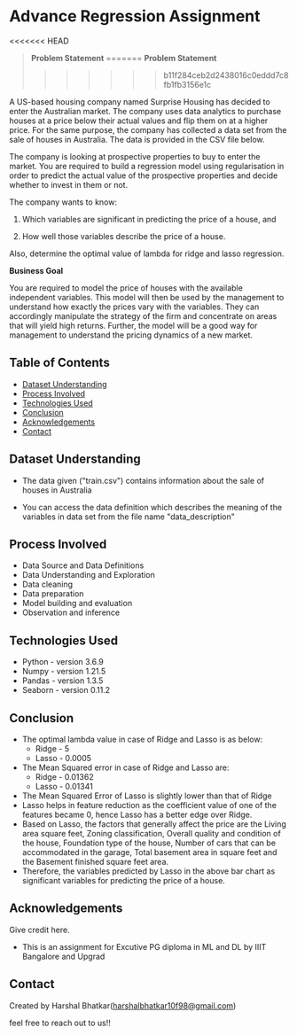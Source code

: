 # Advance Regression Assignment
<<<<<<< HEAD
> **Problem Statement**
=======
**Problem Statement**
>>>>>>> b11f284ceb2d2438016c0eddd7c8fb1fb3156e1c

A US-based housing company named Surprise Housing has decided to enter the Australian market. The company uses data analytics to purchase houses at a price below their actual values and flip them on at a higher price. For the same purpose, the company has collected a data set from the sale of houses in Australia. The data is provided in the CSV file below.

The company is looking at prospective properties to buy to enter the market. You are required to build a regression model using regularisation in order to predict the actual value of the prospective properties and decide whether to invest in them or not.

The company wants to know:

1. Which variables are significant in predicting the price of a house, and

2. How well those variables describe the price of a house.

Also, determine the optimal value of lambda for ridge and lasso regression.

**Business Goal**

You are required to model the price of houses with the available independent variables. This model will then be used by the management to understand how exactly the prices vary with the variables. They can accordingly manipulate the strategy of the firm and concentrate on areas that will yield high returns. Further, the model will be a good way for management to understand the pricing dynamics of a new market.


## Table of Contents
* [Dataset Understanding](#dataset-understanding)
* [Process Involved](#process-involved)
* [Technologies Used](#technologies-used)
* [Conclusion](#conclusion)
* [Acknowledgements](#acknowledgements)
* [Contact](#contact)

<!-- You can include any other section that is pertinent to your problem -->
## Dataset Understanding 
- The data given ("train.csv") contains information about the sale of houses in Australia

- You can access the data definition which describes the meaning of the variables in data set from the file name "data_description"

## Process Involved
- Data Source and Data Definitions
- Data Understanding and Exploration
- Data cleaning
- Data preparation
- Model building and evaluation
- Observation and inference


## Technologies Used
- Python - version 3.6.9
- Numpy - version 1.21.5
- Pandas - version 1.3.5
- Seaborn - version 0.11.2

<!-- As the libraries versions keep on changing, it is recommended to mention the version of library used in this project -->
## Conclusion 
- The optimal lambda value in case of Ridge and Lasso is as below:
   - Ridge - 5
   - Lasso - 0.0005
- The Mean Squared error in case of Ridge and Lasso are:
   - Ridge - 0.01362
   - Lasso - 0.01341
- The Mean Squared Error of Lasso is slightly lower than that of Ridge
- Lasso helps in feature reduction as the coefficient value of one of the features became 0, hence Lasso has a better edge over Ridge.
- Based on Lasso, the factors that generally affect the price are the Living area square feet, Zoning classification, Overall quality and condition of the house, Foundation type of the house, Number of cars that can be accommodated in the garage, Total basement area in square feet and the Basement finished square feet area.
- Therefore, the variables predicted by Lasso in the above bar chart as significant variables for predicting the price of a house.

## Acknowledgements
Give credit here.
- This is an assignment for Excutive PG diploma in ML and DL by IIIT Bangalore and Upgrad


## Contact
Created by
Harshal Bhatkar(harshalbhatkar10f98@gmail.com)

feel free to reach out to us!!


<!-- Optional -->
<!-- ## License -->
<!-- This project is open source and available under the [... License](). -->

<!-- You don't have to include all sections - just the one's relevant to your project -->
